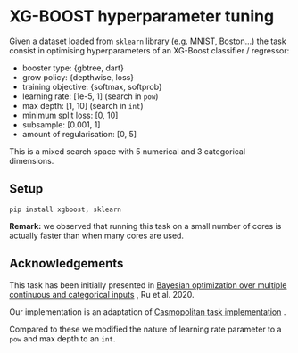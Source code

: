 # XG-BOOST hyperparameter tuning

Given a dataset loaded from `sklearn` library (e.g. MNIST, Boston...) the task consist in optimising hyperparameters of
an XG-Boost classifier / regressor:

- booster type: {gbtree, dart}
- grow policy: {depthwise, loss}
- training objective: {softmax, softprob}
- learning rate: \[1e-5, 1\]  (search in `pow`)
- max depth: \[1, 10\]  (search in `int`)
- minimum split loss: \[0, 10\]
- subsample: \[0.001, 1\]
- amount of regularisation: \[0, 5\]

This is a mixed search space with 5 numerical and 3 categorical dimensions.


## Setup

```shell
pip install xgboost, sklearn
```

**Remark:** we observed that running this task on a small number of cores is actually faster than when many cores are
used.

## Acknowledgements

This task has been initially presented in
[Bayesian optimization over multiple continuous and categorical inputs](https://www.google.com/url?sa=t&rct=j&q=&esrc=s&source=web&cd=&cad=rja&uact=8&ved=2ahUKEwiHqZ237ZP6AhU1_7sIHdCBA18QFnoECA4QAQ&url=https%3A%2F%2Farxiv.org%2Fabs%2F1906.08878&usg=AOvVaw05WOh0_OOBRxflDKoGBqIF)
, Ru et al. 2020.

Our implementation is an adaptation of
[Casmopolitan task implementation](https://github.com/xingchenwan/Casmopolitan/blob/ae7f5a06206712e7776562c5c0e8f771c8780575/mixed_test_func/xgboost_hp.py#L117)
.

Compared to these we modified the nature of learning rate parameter to a `pow` and max depth to an 
`int`.